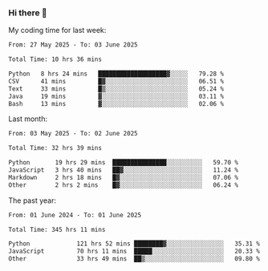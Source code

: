 ### Hi there 👋

My coding time for last week:

<!--START_SECTION:week-->

```txt
From: 27 May 2025 - To: 03 June 2025

Total Time: 10 hrs 36 mins

Python   8 hrs 24 mins   ███████████████████▓░░░░░   79.28 %
CSV      41 mins         █▓░░░░░░░░░░░░░░░░░░░░░░░   06.51 %
Text     33 mins         █▒░░░░░░░░░░░░░░░░░░░░░░░   05.24 %
Java     19 mins         ▓░░░░░░░░░░░░░░░░░░░░░░░░   03.11 %
Bash     13 mins         ▓░░░░░░░░░░░░░░░░░░░░░░░░   02.06 %
```

<!--END_SECTION:week-->

Last month:

<!--START_SECTION:month-->

```txt
From: 03 May 2025 - To: 02 June 2025

Total Time: 32 hrs 39 mins

Python       19 hrs 29 mins  ███████████████░░░░░░░░░░   59.70 %
JavaScript   3 hrs 40 mins   ██▓░░░░░░░░░░░░░░░░░░░░░░   11.24 %
Markdown     2 hrs 18 mins   █▓░░░░░░░░░░░░░░░░░░░░░░░   07.06 %
Other        2 hrs 2 mins    █▓░░░░░░░░░░░░░░░░░░░░░░░   06.24 %
```

<!--END_SECTION:month-->

The past year:

<!--START_SECTION:year-->

```txt
From: 01 June 2024 - To: 01 June 2025

Total Time: 345 hrs 11 mins

Python             121 hrs 52 mins ████████▓░░░░░░░░░░░░░░░░   35.31 %
JavaScript         70 hrs 11 mins  █████░░░░░░░░░░░░░░░░░░░░   20.33 %
Other              33 hrs 49 mins  ██▒░░░░░░░░░░░░░░░░░░░░░░   09.80 %
```

<!--END_SECTION:year-->

